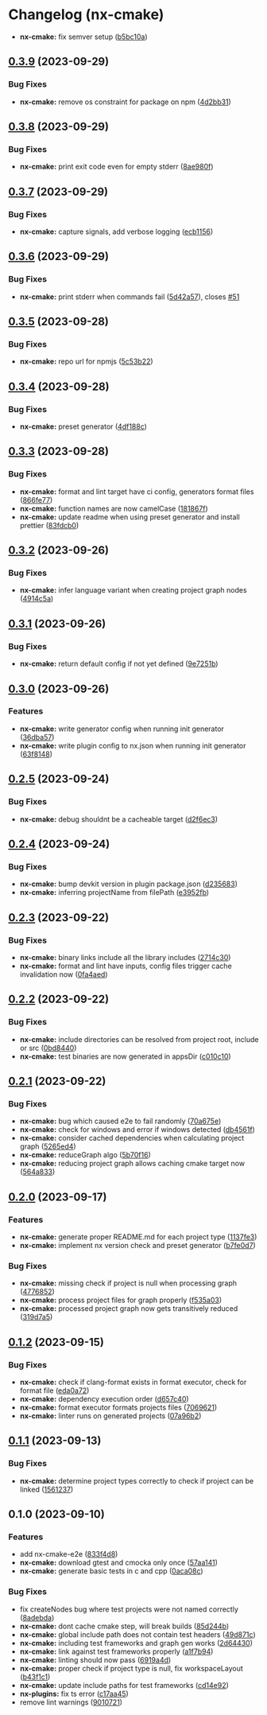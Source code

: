 # Changelog (nx-cmake)

* **nx-cmake:** fix semver setup ([b5bc10a](https://github.com/clemenscodes/nx-plugins/commit/b5bc10aabb326904a22e235c30a8f81e8cfd1053))

## [0.3.9](https://github.com/clemenscodes/nx-plugins/compare/nx-cmake-0.3.8...nx-cmake-0.3.9) (2023-09-29)

### Bug Fixes

-   **nx-cmake:** remove os constraint for package on npm ([4d2bb31](https://github.com/clemenscodes/nx-plugins/commit/4d2bb310c11a422f7af405f706775686afe6ccac))

## [0.3.8](https://github.com/clemenscodes/nx-plugins/compare/nx-cmake-0.3.7...nx-cmake-0.3.8) (2023-09-29)

### Bug Fixes

-   **nx-cmake:** print exit code even for empty stderr ([8ae980f](https://github.com/clemenscodes/nx-plugins/commit/8ae980f7248f5d81f8f4c51fcb4b8dcd12c80d76))

## [0.3.7](https://github.com/clemenscodes/nx-plugins/compare/nx-cmake-0.3.6...nx-cmake-0.3.7) (2023-09-29)

### Bug Fixes

-   **nx-cmake:** capture signals, add verbose logging ([ecb1156](https://github.com/clemenscodes/nx-plugins/commit/ecb115672ff6528f5297e267f042cb19fc9137fa))

## [0.3.6](https://github.com/clemenscodes/nx-plugins/compare/nx-cmake-0.3.5...nx-cmake-0.3.6) (2023-09-29)

### Bug Fixes

-   **nx-cmake:** print stderr when commands fail ([5d42a57](https://github.com/clemenscodes/nx-plugins/commit/5d42a57134bed8f8dc492d5a988b2f10a891cf9a)), closes [#51](https://github.com/clemenscodes/nx-plugins/issues/51)

## [0.3.5](https://github.com/clemenscodes/nx-plugins/compare/nx-cmake-0.3.4...nx-cmake-0.3.5) (2023-09-28)

### Bug Fixes

-   **nx-cmake:** repo url for npmjs ([5c53b22](https://github.com/clemenscodes/nx-plugins/commit/5c53b2214c589cf394c39bf96918724e672a7668))

## [0.3.4](https://github.com/clemenscodes/nx-plugins/compare/nx-cmake-0.3.3...nx-cmake-0.3.4) (2023-09-28)

### Bug Fixes

-   **nx-cmake:** preset generator ([4df188c](https://github.com/clemenscodes/nx-plugins/commit/4df188c74692b1a599be113716c6172a181c938a))

## [0.3.3](https://github.com/clemenscodes/nx-plugins/compare/nx-cmake-0.3.2...nx-cmake-0.3.3) (2023-09-28)

### Bug Fixes

-   **nx-cmake:** format and lint target have ci config, generators format files ([866fe77](https://github.com/clemenscodes/nx-plugins/commit/866fe771e64e2edc4fa421dc70b282db0414a7b8))
-   **nx-cmake:** function names are now camelCase ([181867f](https://github.com/clemenscodes/nx-plugins/commit/181867fffab483f3a51d492e2ba7ad61c8f17cf3))
-   **nx-cmake:** update readme when using preset generator and install prettier ([83fdcb0](https://github.com/clemenscodes/nx-plugins/commit/83fdcb0f0762e39d4077b203f3b5763c8ae364f6))

## [0.3.2](https://github.com/clemenscodes/nx-plugins/compare/nx-cmake-0.3.1...nx-cmake-0.3.2) (2023-09-26)

### Bug Fixes

-   **nx-cmake:** infer language variant when creating project graph nodes ([4914c5a](https://github.com/clemenscodes/nx-plugins/commit/4914c5acc97772f2ecd2fae8697d18bc5cf4066b))

## [0.3.1](https://github.com/clemenscodes/nx-plugins/compare/nx-cmake-0.3.0...nx-cmake-0.3.1) (2023-09-26)

### Bug Fixes

-   **nx-cmake:** return default config if not yet defined ([9e7251b](https://github.com/clemenscodes/nx-plugins/commit/9e7251ba0fe4052afe5953720978f272e50c680e))

## [0.3.0](https://github.com/clemenscodes/nx-plugins/compare/nx-cmake-0.2.5...nx-cmake-0.3.0) (2023-09-26)

### Features

-   **nx-cmake:** write generator config when running init generator ([36dba57](https://github.com/clemenscodes/nx-plugins/commit/36dba57cce630a60928d6e3362a55bba70dfff95))
-   **nx-cmake:** write plugin config to nx.json when running init generator ([63f8148](https://github.com/clemenscodes/nx-plugins/commit/63f8148acf286a5956abd83c44a892832e8a6a3b))

## [0.2.5](https://github.com/clemenscodes/nx-plugins/compare/nx-cmake-0.2.4...nx-cmake-0.2.5) (2023-09-24)

### Bug Fixes

-   **nx-cmake:** debug shouldnt be a cacheable target ([d2f6ec3](https://github.com/clemenscodes/nx-plugins/commit/d2f6ec3c88c06f09ac3b5c905f9aa76e0734d7bf))

## [0.2.4](https://github.com/clemenscodes/nx-plugins/compare/nx-cmake-0.2.3...nx-cmake-0.2.4) (2023-09-24)

### Bug Fixes

-   **nx-cmake:** bump devkit version in plugin package.json ([d235683](https://github.com/clemenscodes/nx-plugins/commit/d235683f58de96c2bd202f15a4f3d641d3d972ab))
-   **nx-cmake:** inferring projectName from filePath ([e3952fb](https://github.com/clemenscodes/nx-plugins/commit/e3952fb1a6fec2e302542767f86ecf596db3f278))

## [0.2.3](https://github.com/clemenscodes/nx-plugins/compare/nx-cmake-0.2.2...nx-cmake-0.2.3) (2023-09-22)

### Bug Fixes

-   **nx-cmake:** binary links include all the library includes ([2714c30](https://github.com/clemenscodes/nx-plugins/commit/2714c30d666a52b60fb587aaed6bae5bb7c82da4))
-   **nx-cmake:** format and lint have inputs, config files trigger cache invalidation now ([0fa4aed](https://github.com/clemenscodes/nx-plugins/commit/0fa4aedf8bd894ea945706424e34ab0dfe4a892f))

## [0.2.2](https://github.com/clemenscodes/nx-plugins/compare/nx-cmake-0.2.1...nx-cmake-0.2.2) (2023-09-22)

### Bug Fixes

-   **nx-cmake:** include directories can be resolved from project root, include or src ([0bd8440](https://github.com/clemenscodes/nx-plugins/commit/0bd8440e62fa4b8b2153441ccf19f08e5382baf8))
-   **nx-cmake:** test binaries are now generated in appsDir ([c010c10](https://github.com/clemenscodes/nx-plugins/commit/c010c10541c6dcbae54e7fa46a96f53291f09c9c))

## [0.2.1](https://github.com/clemenscodes/nx-plugins/compare/nx-cmake-0.2.0...nx-cmake-0.2.1) (2023-09-22)

### Bug Fixes

-   **nx-cmake:** bug which caused e2e to fail randomly ([70a675e](https://github.com/clemenscodes/nx-plugins/commit/70a675e0940b8393951718acf5c3677f53ff3551))
-   **nx-cmake:** check for windows and error if windows detected ([db4561f](https://github.com/clemenscodes/nx-plugins/commit/db4561f33dfdf9f0a634a0ad483190470861a43e))
-   **nx-cmake:** consider cached dependencies when calculating project graph ([5265ed4](https://github.com/clemenscodes/nx-plugins/commit/5265ed41d0ee4507932545e54909fbd8710c9a34))
-   **nx-cmake:** reduceGraph algo ([5b70f16](https://github.com/clemenscodes/nx-plugins/commit/5b70f16d135010a74edb7bac989ea9e7c146eacc))
-   **nx-cmake:** reducing project graph allows caching cmake target now ([564a833](https://github.com/clemenscodes/nx-plugins/commit/564a8339c3f6fd337852d0943d80a4cd15a419be))

## [0.2.0](https://github.com/clemenscodes/nx-plugins/compare/nx-cmake-0.1.2...nx-cmake-0.2.0) (2023-09-17)

### Features

-   **nx-cmake:** generate proper README.md for each project type ([1137fe3](https://github.com/clemenscodes/nx-plugins/commit/1137fe3efe3a07f6ee0a672295b5e191f960f662))
-   **nx-cmake:** implement nx version check and preset generator ([b7fe0d7](https://github.com/clemenscodes/nx-plugins/commit/b7fe0d75fc9860a771b7b0a2642bfc4b48770d39))

### Bug Fixes

-   **nx-cmake:** missing check if project is null when processing graph ([4776852](https://github.com/clemenscodes/nx-plugins/commit/477685207295b0befc8395367387b4d237f06a16))
-   **nx-cmake:** process project files for graph properly ([f535a03](https://github.com/clemenscodes/nx-plugins/commit/f535a0339d9bf4ba5f463e73776d6ddc41ec5a0a))
-   **nx-cmake:** processed project graph now gets transitively reduced ([319d7a5](https://github.com/clemenscodes/nx-plugins/commit/319d7a56881409002e99eb2fe709c8fed70206fb))

## [0.1.2](https://github.com/clemenscodes/nx-plugins/compare/nx-cmake-0.1.1...nx-cmake-0.1.2) (2023-09-15)

### Bug Fixes

-   **nx-cmake:** check if clang-format exists in format executor, check for format file ([eda0a72](https://github.com/clemenscodes/nx-plugins/commit/eda0a7270dab1d4d99cb6979589bf8790b3412da))
-   **nx-cmake:** dependency execution order ([d657c40](https://github.com/clemenscodes/nx-plugins/commit/d657c40f5e0283e3a0b3a0c58b9fe31e9d4196fd))
-   **nx-cmake:** format executor formats projects files ([7069621](https://github.com/clemenscodes/nx-plugins/commit/706962139f60d47af3b054b1a0920eb13172f275))
-   **nx-cmake:** linter runs on generated projects ([07a96b2](https://github.com/clemenscodes/nx-plugins/commit/07a96b23f821a6cb04b5a02ca87040d4a4eb2342))

## [0.1.1](https://github.com/clemenscodes/nx-plugins/compare/nx-cmake-0.1.0...nx-cmake-0.1.1) (2023-09-13)

### Bug Fixes

-   **nx-cmake:** determine project types correctly to check if project can be linked ([1561237](https://github.com/clemenscodes/nx-plugins/commit/156123719dba3bb2b6c50d3a0ef0339c9fb68d87))

## 0.1.0 (2023-09-10)

### Features

-   add nx-cmake-e2e ([833f4d8](https://github.com/clemenscodes/nx-plugins/commit/833f4d844cf5b28ff296e26eecd934ac38110e70))
-   **nx-cmake:** download gtest and cmocka only once ([57aa141](https://github.com/clemenscodes/nx-plugins/commit/57aa14171d77be79ff1659840256c24998b22d6e))
-   **nx-cmake:** generate basic tests in c and cpp ([0aca08c](https://github.com/clemenscodes/nx-plugins/commit/0aca08c65465c6ff45814dd6376480fd2a993551))

### Bug Fixes

-   fix createNodes bug where test projects were not named correctly ([8adebda](https://github.com/clemenscodes/nx-plugins/commit/8adebdabbc27e8ff513d5e9337f2ffd4d7e776a3))
-   **nx-cmake:** dont cache cmake step, will break builds ([85d244b](https://github.com/clemenscodes/nx-plugins/commit/85d244b9bf0885cab0a9aa2e3ee34c6496bdde46))
-   **nx-cmake:** global include path does not contain test headers ([49d871c](https://github.com/clemenscodes/nx-plugins/commit/49d871cffbe4f9c6c661f8de55a6c85aa0fe1823))
-   **nx-cmake:** including test frameworks and graph gen works ([2d64430](https://github.com/clemenscodes/nx-plugins/commit/2d64430d47940431aa86c1f30a1e6f5f23cb01cc))
-   **nx-cmake:** link against test frameworks properly ([a1f7b94](https://github.com/clemenscodes/nx-plugins/commit/a1f7b94bf05d20ac96cb19510b1f6b5b9c18061c))
-   **nx-cmake:** linting should now pass ([6919a4d](https://github.com/clemenscodes/nx-plugins/commit/6919a4d718153f28abbc2cb353ddb3cb366612f6))
-   **nx-cmake:** proper check if project type is null, fix workspaceLayout ([b43f1c1](https://github.com/clemenscodes/nx-plugins/commit/b43f1c116a486828fc8f742550898ea977905fbe))
-   **nx-cmake:** update include paths for test frameworks ([cd14e92](https://github.com/clemenscodes/nx-plugins/commit/cd14e922393a1b3b5a461fe4cec92b98d83cddbf))
-   **nx-plugins:** fix ts error ([c17aa45](https://github.com/clemenscodes/nx-plugins/commit/c17aa4512169381f7b70936233ae8e6043c216d7))
-   remove lint warnings ([9010721](https://github.com/clemenscodes/nx-plugins/commit/9010721a116a0348d31d8c1ae0b3bc6a7bbe259b))
